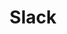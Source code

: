 ---
title: Slack
icon: fab fa-slack-hash
position: 1
parameters:
  - name:
    content:
content_markdown: |-
  Welcome to our docs section.

  Integrating the Inapptics SDKs require just a single line of code.

  ---

  Select a platform to get started:

  * iOS
  * Android

  In addition, you can also integrate Inapptics with yur Slack team for essential notifications.

  This API document is designed for those interested in developing for our platform.

  This API is still under development and will evolve.

  You'll succeed if you do this.
  {: .success }

  Here's some useful information.
  {: .info }

  Something may not happen if you try and do this.
  {: .warning }

  Something bad will happen if you do this.
  {: .error }
---